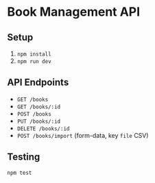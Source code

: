 # Book Management API

## Setup

1. `npm install`
2. `npm run dev`

## API Endpoints

- `GET /books`
- `GET /books/:id`
- `POST /books`
- `PUT /books/:id`
- `DELETE /books/:id`
- `POST /books/import` (form-data, key `file` CSV)

## Testing

```
npm test

